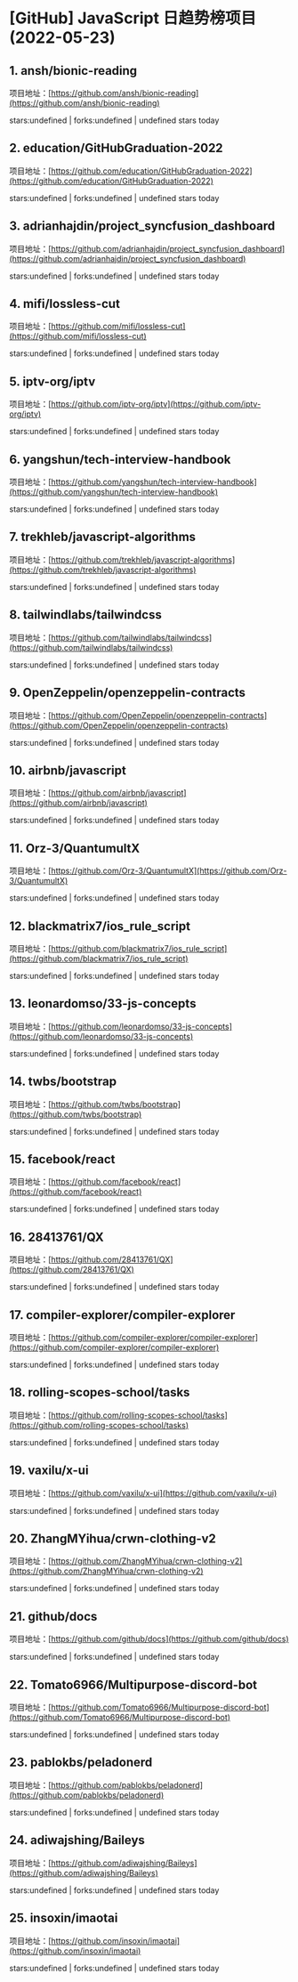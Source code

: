 # [GitHub] JavaScript 日趋势榜项目(2022-05-23)

## 1. ansh/bionic-reading 

项目地址：[https://github.com/ansh/bionic-reading](https://github.com/ansh/bionic-reading)

stars:undefined | forks:undefined | undefined stars today 



## 2. education/GitHubGraduation-2022 

项目地址：[https://github.com/education/GitHubGraduation-2022](https://github.com/education/GitHubGraduation-2022)

stars:undefined | forks:undefined | undefined stars today 



## 3. adrianhajdin/project_syncfusion_dashboard 

项目地址：[https://github.com/adrianhajdin/project_syncfusion_dashboard](https://github.com/adrianhajdin/project_syncfusion_dashboard)

stars:undefined | forks:undefined | undefined stars today 



## 4. mifi/lossless-cut 

项目地址：[https://github.com/mifi/lossless-cut](https://github.com/mifi/lossless-cut)

stars:undefined | forks:undefined | undefined stars today 



## 5. iptv-org/iptv 

项目地址：[https://github.com/iptv-org/iptv](https://github.com/iptv-org/iptv)

stars:undefined | forks:undefined | undefined stars today 



## 6. yangshun/tech-interview-handbook 

项目地址：[https://github.com/yangshun/tech-interview-handbook](https://github.com/yangshun/tech-interview-handbook)

stars:undefined | forks:undefined | undefined stars today 



## 7. trekhleb/javascript-algorithms 

项目地址：[https://github.com/trekhleb/javascript-algorithms](https://github.com/trekhleb/javascript-algorithms)

stars:undefined | forks:undefined | undefined stars today 



## 8. tailwindlabs/tailwindcss 

项目地址：[https://github.com/tailwindlabs/tailwindcss](https://github.com/tailwindlabs/tailwindcss)

stars:undefined | forks:undefined | undefined stars today 



## 9. OpenZeppelin/openzeppelin-contracts 

项目地址：[https://github.com/OpenZeppelin/openzeppelin-contracts](https://github.com/OpenZeppelin/openzeppelin-contracts)

stars:undefined | forks:undefined | undefined stars today 



## 10. airbnb/javascript 

项目地址：[https://github.com/airbnb/javascript](https://github.com/airbnb/javascript)

stars:undefined | forks:undefined | undefined stars today 



## 11. Orz-3/QuantumultX 

项目地址：[https://github.com/Orz-3/QuantumultX](https://github.com/Orz-3/QuantumultX)

stars:undefined | forks:undefined | undefined stars today 



## 12. blackmatrix7/ios_rule_script 

项目地址：[https://github.com/blackmatrix7/ios_rule_script](https://github.com/blackmatrix7/ios_rule_script)

stars:undefined | forks:undefined | undefined stars today 



## 13. leonardomso/33-js-concepts 

项目地址：[https://github.com/leonardomso/33-js-concepts](https://github.com/leonardomso/33-js-concepts)

stars:undefined | forks:undefined | undefined stars today 



## 14. twbs/bootstrap 

项目地址：[https://github.com/twbs/bootstrap](https://github.com/twbs/bootstrap)

stars:undefined | forks:undefined | undefined stars today 



## 15. facebook/react 

项目地址：[https://github.com/facebook/react](https://github.com/facebook/react)

stars:undefined | forks:undefined | undefined stars today 



## 16. 28413761/QX 

项目地址：[https://github.com/28413761/QX](https://github.com/28413761/QX)

stars:undefined | forks:undefined | undefined stars today 



## 17. compiler-explorer/compiler-explorer 

项目地址：[https://github.com/compiler-explorer/compiler-explorer](https://github.com/compiler-explorer/compiler-explorer)

stars:undefined | forks:undefined | undefined stars today 



## 18. rolling-scopes-school/tasks 

项目地址：[https://github.com/rolling-scopes-school/tasks](https://github.com/rolling-scopes-school/tasks)

stars:undefined | forks:undefined | undefined stars today 



## 19. vaxilu/x-ui 

项目地址：[https://github.com/vaxilu/x-ui](https://github.com/vaxilu/x-ui)

stars:undefined | forks:undefined | undefined stars today 



## 20. ZhangMYihua/crwn-clothing-v2 

项目地址：[https://github.com/ZhangMYihua/crwn-clothing-v2](https://github.com/ZhangMYihua/crwn-clothing-v2)

stars:undefined | forks:undefined | undefined stars today 



## 21. github/docs 

项目地址：[https://github.com/github/docs](https://github.com/github/docs)

stars:undefined | forks:undefined | undefined stars today 



## 22. Tomato6966/Multipurpose-discord-bot 

项目地址：[https://github.com/Tomato6966/Multipurpose-discord-bot](https://github.com/Tomato6966/Multipurpose-discord-bot)

stars:undefined | forks:undefined | undefined stars today 



## 23. pablokbs/peladonerd 

项目地址：[https://github.com/pablokbs/peladonerd](https://github.com/pablokbs/peladonerd)

stars:undefined | forks:undefined | undefined stars today 



## 24. adiwajshing/Baileys 

项目地址：[https://github.com/adiwajshing/Baileys](https://github.com/adiwajshing/Baileys)

stars:undefined | forks:undefined | undefined stars today 



## 25. insoxin/imaotai 

项目地址：[https://github.com/insoxin/imaotai](https://github.com/insoxin/imaotai)

stars:undefined | forks:undefined | undefined stars today 



